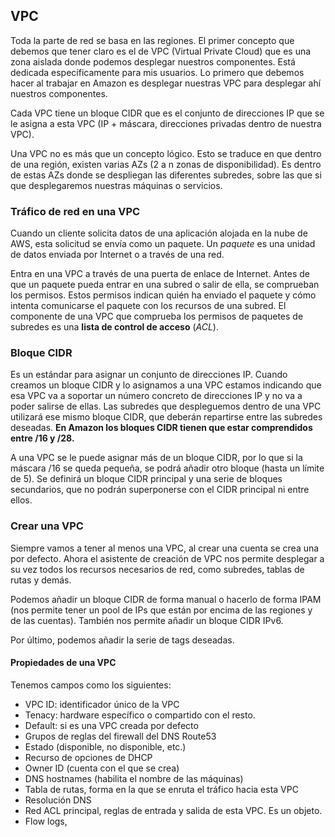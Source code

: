 ## VPC

Toda la parte de red se basa en las regiones. 
El primer concepto que debemos que tener claro es el de VPC (Virtual Private Cloud) que es una zona aislada donde podemos desplegar nuestros componentes. Está dedicada específicamente para mis usuarios. Lo primero que debemos hacer al trabajar en Amazon es desplegar nuestras VPC para desplegar ahí nuestros componentes.

Cada VPC tiene un bloque CIDR que es el conjunto de direcciones IP que se le asigna a esta VPC (IP + máscara, direcciones privadas dentro de nuestra VPC).

Una VPC no es más que un concepto lógico. Esto se traduce en que dentro de una región, existen varias AZs (2 a n zonas de disponibilidad). Es dentro de estas AZs donde se despliegan las diferentes subredes, sobre las que si que desplegaremos nuestras máquinas o servicios.

### Tráfico de red en una VPC
Cuando un cliente solicita datos de una aplicación alojada en la nube de AWS, esta solicitud se envía como un paquete. Un *paquete* es una unidad de datos enviada por Internet o a través de una red. 

Entra en una VPC a través de una puerta de enlace de Internet. Antes de que un paquete pueda entrar en una subred o salir de ella, se comprueban los permisos. Estos permisos indican quién ha enviado el paquete y cómo intenta comunicarse el paquete con los recursos de una subred.
El componente de una VPC que comprueba los permisos de paquetes de subredes es una **lista de control de acceso** (*ACL*).



### Bloque CIDR
Es un estándar para asignar un conjunto de direcciones IP. 
Cuando creamos un bloque CIDR y lo asignamos a una VPC estamos indicando que esa VPC va a soportar un número concreto de direcciones IP y no va a poder salirse de ellas.
Las subredes que despleguemos dentro de una VPC utilizará ese mismo bloque CIDR, que deberán repartirse entre las subredes deseadas. 
**En Amazon los bloques CIDR tienen que estar comprendidos entre /16 y /28.** 

A una VPC se le puede asignar más de un bloque CIDR, por lo que si la máscara /16 se queda pequeña, se podrá añadir otro bloque (hasta un límite de 5). Se definirá un bloque CIDR principal y una serie de bloques secundarios, que no podrán superponerse con el CIDR principal ni entre ellos.

### Crear una VPC
Siempre vamos a tener al menos una VPC, al crear una cuenta se crea una por defecto. 
Ahora el asistente de creación de VPC nos permite desplegar a su vez todos los recursos necesarios de red, como subredes, tablas de rutas y demás. 

Podemos añadir un bloque CIDR de forma manual o hacerlo de forma IPAM (nos permite tener un pool de IPs que están por encima de las regiones y de las cuentas). También nos permite añadir un bloque CIDR IPv6. 

Por último, podemos añadir la serie de tags deseadas. 

#### Propiedades de una VPC
Tenemos campos como los siguientes:
- VPC ID: identificador único de la VPC
- Tenacy: hardware específico o compartido con el resto.
- Default: si es una VPC creada por defecto
- Grupos de reglas del firewall del DNS Route53
- Estado (disponible, no disponible, etc.)
- Recurso de opciones de DHCP
- Owner ID (cuenta con el que se crea)
- DNS hostnames (habilita el nombre de las máquinas)
- Tabla de rutas, forma en la que se enruta el tráfico hacia esta VPC
- Resolución DNS
- Red ACL principal, reglas de entrada y salida de esta VPC. Es un objeto.
- Flow logs, 

